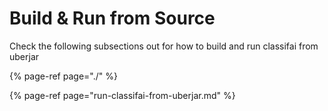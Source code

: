# Build & Run from Source

Check the following subsections out for how to build and run classifai from uberjar

{% page-ref page="./" %}

{% page-ref page="run-classifai-from-uberjar.md" %}



